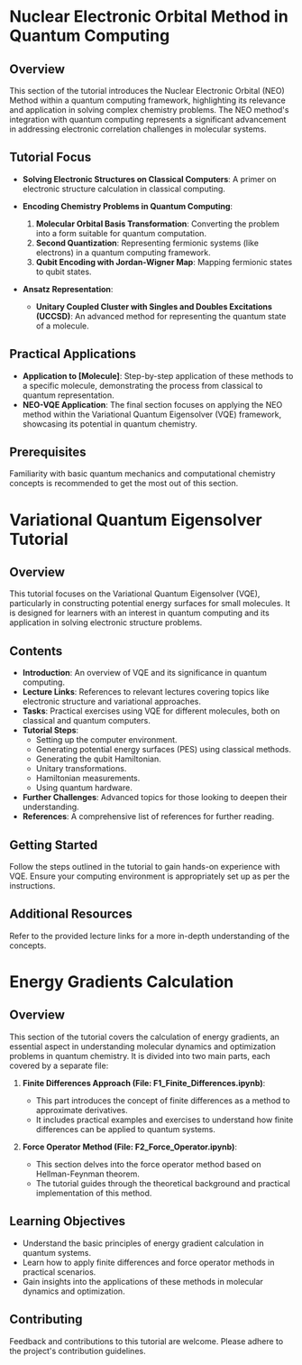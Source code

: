 # Nuclear Electronic Orbital Method in Quantum Computing

## Overview
This section of the tutorial introduces the Nuclear Electronic Orbital (NEO) Method within a quantum computing framework, highlighting its relevance and application in solving complex chemistry problems. The NEO method's integration with quantum computing represents a significant advancement in addressing electronic correlation challenges in molecular systems.

## Tutorial Focus
- **Solving Electronic Structures on Classical Computers**: A primer on electronic structure calculation in classical computing.
- **Encoding Chemistry Problems in Quantum Computing**:
  1. **Molecular Orbital Basis Transformation**: Converting the problem into a form suitable for quantum computation.
  2. **Second Quantization**: Representing fermionic systems (like electrons) in a quantum computing framework.
  3. **Qubit Encoding with Jordan-Wigner Map**: Mapping fermionic states to qubit states.

- **Ansatz Representation**:
  - **Unitary Coupled Cluster with Singles and Doubles Excitations (UCCSD)**: An advanced method for representing the quantum state of a molecule.

## Practical Applications
- **Application to [Molecule]**: Step-by-step application of these methods to a specific molecule, demonstrating the process from classical to quantum representation.
- **NEO-VQE Application**: The final section focuses on applying the NEO method within the Variational Quantum Eigensolver (VQE) framework, showcasing its potential in quantum chemistry.

## Prerequisites
Familiarity with basic quantum mechanics and computational chemistry concepts is recommended to get the most out of this section.


# Variational Quantum Eigensolver Tutorial

## Overview
This tutorial focuses on the Variational Quantum Eigensolver (VQE), particularly in constructing potential energy surfaces for small molecules. It is designed for learners with an interest in quantum computing and its application in solving electronic structure problems.

## Contents
- **Introduction**: An overview of VQE and its significance in quantum computing.
- **Lecture Links**: References to relevant lectures covering topics like electronic structure and variational approaches.
- **Tasks**: Practical exercises using VQE for different molecules, both on classical and quantum computers.
- **Tutorial Steps**:
  - Setting up the computer environment.
  - Generating potential energy surfaces (PES) using classical methods.
  - Generating the qubit Hamiltonian.
  - Unitary transformations.
  - Hamiltonian measurements.
  - Using quantum hardware.
- **Further Challenges**: Advanced topics for those looking to deepen their understanding.
- **References**: A comprehensive list of references for further reading.

## Getting Started
Follow the steps outlined in the tutorial to gain hands-on experience with VQE. Ensure your computing environment is appropriately set up as per the instructions.

## Additional Resources
Refer to the provided lecture links for a more in-depth understanding of the concepts.

# Energy Gradients Calculation

## Overview
This section of the tutorial covers the calculation of energy gradients, an essential aspect in understanding molecular dynamics and optimization problems in quantum chemistry. It is divided into two main parts, each covered by a separate file:

1. **Finite Differences Approach (File: F1_Finite_Differences.ipynb)**: 
   - This part introduces the concept of finite differences as a method to approximate derivatives.
   - It includes practical examples and exercises to understand how finite differences can be applied to quantum systems.

2. **Force Operator Method (File: F2_Force_Operator.ipynb)**:
   - This section delves into the force operator method based on Hellman-Feynman theorem.
   - The tutorial guides through the theoretical background and practical implementation of this method.

## Learning Objectives
- Understand the basic principles of energy gradient calculation in quantum systems.
- Learn how to apply finite differences and force operator methods in practical scenarios.
- Gain insights into the applications of these methods in molecular dynamics and optimization.


## Contributing
Feedback and contributions to this tutorial are welcome. Please adhere to the project's contribution guidelines.



